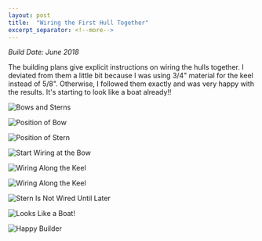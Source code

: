 ```yaml
---
layout: post
title:  "Wiring the First Hull Together"
excerpt_separator: <!--more-->
---
```


*Build Date: June 2018*

The building plans give explicit instructions on wiring the hulls together. I deviated from them a little bit because I was using 3/4" material for the keel instead of 5/8". Otherwise, I followed them exactly and was very happy with the results. It's starting to look like a boat already!!

<!--more-->

![Bows and Sterns](/assets/images/wiring-bows-sterns.jpg)

![Position of Bow](/assets/images/wiring-bow-1.jpg)

![Position of Stern](/assets/images/wiring-stern-1.jpg)

![Start Wiring at the Bow](/assets/images/wiring-bow-2.jpg)

![Wiring Along the Keel](/assets/images/wiring-1.jpg)

![Wiring Along the Keel](/assets/images/wiring-2.jpg)

![Stern Is Not Wired Until Later](/assets/images/wiring-stern2.jpg)

![Looks Like a Boat!](/assets/images/wiring-done-1.jpg)

![Happy Builder](/assets/images/wiring-done-2.jpg)
